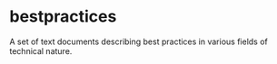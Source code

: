 bestpractices
=============

A set of text documents describing best practices in various fields of technical nature.
